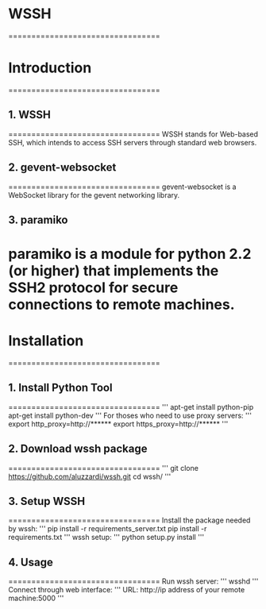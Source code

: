 # WSSH
=================================
# Introduction
=================================
## 1. WSSH
=================================
WSSH stands for Web-based SSH, which intends to access SSH servers through standard web browsers.

## 2. gevent-websocket
=================================
gevent-websocket is a WebSocket library for the gevent networking library.

## 3. paramiko 
paramiko is a module for python 2.2 (or higher) that implements the SSH2 protocol for secure connections to remote machines.
=================================

# Installation
=================================
## 1. Install Python Tool 
=================================
'''
apt-get install python-pip
apt-get install python-dev
'''
For thoses who need to use proxy servers:
'''
export http_proxy=http://******
export https_proxy=http://******
'''
## 2. Download wssh package
=================================
'''
git clone https://github.com/aluzzardi/wssh.git
cd wssh/
'''
## 3. Setup WSSH
=================================
Install the package needed by wssh:
'''
pip install -r requirements_server.txt
pip install -r requirements.txt
'''
wssh setup:
'''
python setup.py install
'''
## 4. Usage
=================================
Run wssh server:
'''
wsshd
'''
Connect through web interface:
'''
URL: http://ip address of your remote machine:5000
'''










